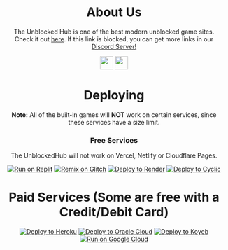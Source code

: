 <div align='center'>

# About Us

The Unblocked Hub is one of the best modern unblocked game sites. Check it out <a href="https://site-theunblockedhubofficial.koyeb.app">here</a>. If this link is blocked, you can get more links in our <a href="https://dsc.gg/theunblockedhub">Discord Server!</a>

<a href="https://dsc.gg/theunblockedhub"><img height="30px" src="https://img.shields.io/badge/Discord-7289DA?style=for-the-badge&logo=discord&logoColor=white"><img></a>
<a href="https://github.com/TheUnblockedHubOfficial/TheUnblockedHub/"><img height="30px" src="https://img.shields.io/badge/GitHub-100000?style=for-the-badge&logo=github&logoColor=white"><img></a>
</p>  

# Deploying

**Note:**  All of the built-in games will **NOT** work on certain services, since these services have a size limit.
  
### Free Services

 The UnblockedHub will not work on Vercel, Netlify or Cloudflare Pages.

<a target="_blank" href="https://replit.com/github/TheUnblockedHubOfficial/TheUnblockedHub/"><img alt="Run on Replit" src="https://raw.githubusercontent.com/BinBashBanana/deploy-buttons/master/buttons/remade/replit.svg"></a>
[![Remix on Glitch](https://binbashbanana.github.io/deploy-buttons/buttons/remade/glitch.svg)](https://glitch.com/edit/#!/import/github/TheUnblockedHubOfficial/TheUnblockedHub/)
[![Deploy to Render](https://binbashbanana.github.io/deploy-buttons/buttons/remade/render.svg)](https://render.com/deploy?repo=https://github.com/TheUnblockedHubOfficial/TheUnblockedHub/.)
[![Deploy to Cyclic](https://binbashbanana.github.io/deploy-buttons/buttons/remade/cyclic.svg)](https://app.cyclic.sh/api/app/deploy/TheUnblockedHubOfficial/TheUnblockedHub/)


# Paid Services (Some are free with a Credit/Debit Card)

[![Deploy to Heroku](https://binbashbanana.github.io/deploy-buttons/buttons/remade/heroku.svg)](https://heroku.com/deploy/?template=https://github.com/TheUnblockedHubOfficial/TheUnblockedHub)
[![Deploy to Oracle Cloud](https://binbashbanana.github.io/deploy-buttons/buttons/remade/oraclecloud.svg)](https://cloud.oracle.com/resourcemanager/stacks/create?zipUrl=[https://github.com/TheUnblockedHubOfficial/TheUnblockedHub/](https://github.com/TheUnblockedHubOfficial/TheUnblockedHub/))
[![Deploy to Koyeb](https://binbashbanana.github.io/deploy-buttons/buttons/remade/koyeb.svg)](https://app.koyeb.com/apps/deploy?type=git&repository=github.com/TheUnblockedHubOfficial/TheUnblockedHub&branch=main&name=TheUnblockedHub&run_command=npm%start)
[![Run on Google Cloud](https://camo.githubusercontent.com/4fab2bbebcae1fe689b7d3eba3b89e309169215055849590724fd6e13333558c/68747470733a2f2f62696e6261736862616e616e612e6769746875622e696f2f6465706c6f792d627574746f6e732f627574746f6e732f72656d6164652f676f6f676c65636c6f75642e737667)](https://deploy.cloud.run/?git_repo=https://github.com/TheUnblockedHubOfficial/TheUnblockedHub/)

